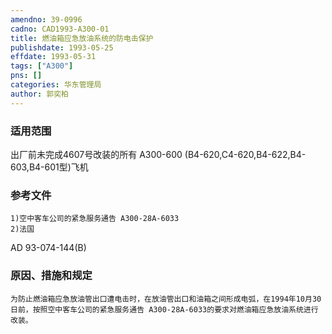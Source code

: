 ```yaml
---
amendno: 39-0996  
cadno: CAD1993-A300-01  
title: 燃油箱应急放油系统的防电击保护  
publishdate: 1993-05-25  
effdate: 1993-05-31  
tags: ["A300"]  
pns: []  
categories: 华东管理局  
author: 郭奕柏  
---
```

  
### 适用范围  
出厂前未完成4607号改装的所有 A300-600 (B4-620,C4-620,B4-622,B4-603,B4-601型)飞机  
  
<!--more-->  
### 参考文件  
    1)空中客车公司的紧急服务通告 A300-28A-6033  
    2)法国  
 AD 93-074-144(B)  
  
### 原因、措施和规定  
    为防止燃油箱应急放油管出口遭电击时，在放油管出口和油箱之间形成电弧，在1994年10月30日前，按照空中客车公司的紧急服务通告 A300-28A-6033的要求对燃油箱应急放油系统进行改装。  
